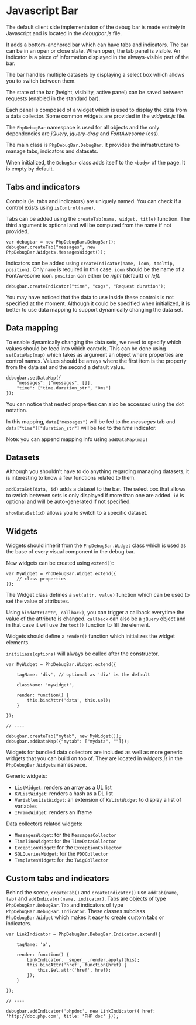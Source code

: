 # Javascript Bar

The default client side implementation of the debug bar is made
entirely in Javascript and is located in the *debugbar.js* file. 

It adds a bottom-anchored bar which can have tabs and indicators. 
The bar can be in an open or close state. When open, the tab panel is
visible.
An indicator is a piece of information displayed in the always-visible 
part of the bar.

The bar handles multiple datasets by displaying a select box
which allows you to switch between them.

The state of the bar (height, visibilty, active panel) can be saved
between requests (enabled in the standard bar).

Each panel is composed of a widget which is used to display the
data from a data collector. Some common widgets are provided in
the *widgets.js* file.

The `PhpDebugBar` namespace is used for all objects and the only
dependencies are *jQuery*, *jquery-drag* and *FontAwesome* (css).

The main class is `PhpDebugBar.DebugBar`. It provides the infrastructure
to manage tabs, indicators and datasets.

When initialized, the `DebugBar` class adds itself to the `<body>` of the
page. It is empty by default.

## Tabs and indicators

Controls (ie. tabs and indicators) are uniquely named. You can check if
a control exists using `isControl(name)`.

Tabs can be added using the `createTab(name, widget, title)` function.
The third argument is optional and will be computed from the name if not
provided.

    var debugbar = new PhpDebugBar.DebugBar();
    debugbar.createTab("messages", new PhpDebugBar.Widgets.MessagesWidget());

Indicators can be added using `createIndicator(name, icon, tooltip, position)`.
Only `name` is required in this case. `icon` should be the name of a FontAwesome
icon. `position` can either be *right* (default) or *left*.

    debugbar.createIndicator("time", "cogs", "Request duration");

You may have noticed that the data to use inside these controls is not
specified at the moment. Although it could be specified when initialized, it
is better to use data mapping to support dynamically changing the data set.

## Data mapping

To enable dynamically changing the data sets, we need to specify which values
should be feed into which controls. This can be done using `setDataMap(map)`
which takes as argument an object where properties are control names. Values
should be arrays where the first item is the property from the data set and 
the second a default value.

    debugbar.setDataMap({
        "messages": ["messages", []],
        "time": ["time.duration_str", "0ms"]
    });

You can notice that nested properties can also be accessed using the dot
notation.

In this mapping, `data["messages"]` will be fed to the *messages* tab
and `data["time"]["duration_str"]` will be fed to the *time* indicator.

Note: you can append mapping info using `addDataMap(map)`

## Datasets

Although you shouldn't have to do anything regarding managing datasets,
it is interesting to know a few functions related to them.

`addDataSet(data, id)` adds a dataset to the bar. The select box that
allows to swtich between sets is only displayed if more than one are added.
`id` is optional and will be auto-generated if not specified.

`showDataSet(id)` allows you to switch to a specific dataset.

## Widgets

Widgets should inherit from the `PhpDebugBar.Widget` class which is used
as the base of every visual component in the debug bar.

New widgets can be created using `extend()`:

    var MyWidget = PhpDebugBar.Widget.extend({
        // class properties
    });

The Widget class defines a `set(attr, value)` function which can be used
to set the value of attributes.

Using `bindAttr(attr, callback)`, you can trigger a callback everytime
the value of the attribute is changed. `callback` can also be a `jQuery`
object and in that case it will use the `text()` function to fill the element.

Widgets should define a `render()` function which initializes the widget
elements.

`initiliaze(options)` will always be called after the constructor.

    var MyWidget = PhpDebugBar.Widget.extend({

        tagName: 'div', // optional as 'div' is the default

        className: 'mywidget',

        render: function() {
            this.bindAttr('data', this.$el);
        }

    });

    // ----

    debugbar.createTab("mytab", new MyWidget());
    debugbar.addDataMap({"mytab": ["mydata", ""]});

Widgets for bundled data collectors are included as well as more generic
widgets that you can build on top of. They are located in *widgets.js* in
the `PhpDebugBar.Widgets` namespace.

Generic widgets:

 - `ListWidget`: renders an array as a UL list
 - `KVListWidget`: renders a hash as a DL list
 - `VariablesListWidget`: an extension of `KVListWidget` to display a list of variables
 - `IFrameWidget`: renders an iframe

Data collectors related widgets:

 - `MessagesWidget`: for the `MessagesCollector`
 - `TimelineWidget`: for the `TimeDataCollector`
 - `ExceptionWidget`: for the `ExceptionCollector`
 - `SQLQueriesWidget`: for the `PDOCollector`
 - `TemplatesWidget`: for the `TwigCollector`

## Custom tabs and indicators

Behind the scene, `createTab()` and `createIndicator()` use `addTab(name, tab)` and 
`addIndicator(name, indicator)`. Tabs are objects of type `PhpDebugBar.DebugBar.Tab` 
and indicators of type `PhpDebugBar.DebugBar.Indicator`. These classes subclass 
`PhpDebugBar.Widget` which makes it easy to create custom tabs or indicators.

    var LinkIndicator = PhpDebugBar.DebugBar.Indicator.extend({

        tagName: 'a',

        render: function() {
            LinkIndicator.__super__.render.apply(this);
            this.bindAttr('href', function(href) {
                this.$el.attr('href', href);
            });
        }

    });

    // ----

    debugbar.addIndicator('phpdoc', new LinkIndicator({ href: 'http://doc.php.com', title: 'PHP doc' }));
